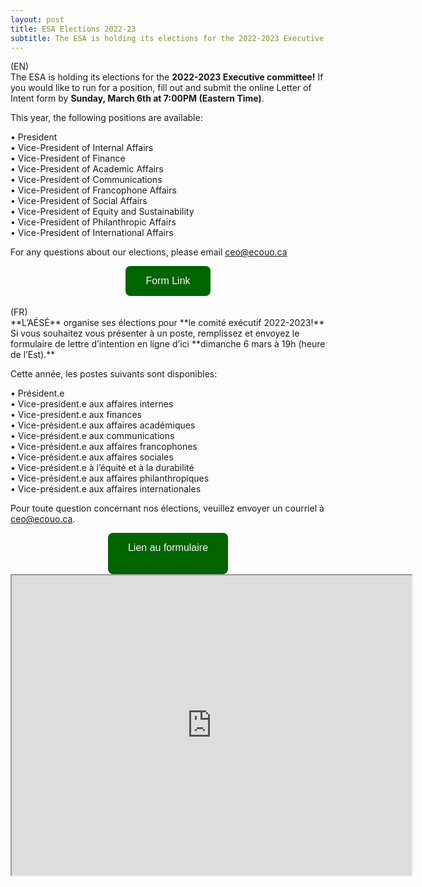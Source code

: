 ```yaml
---
layout: post
title: ESA Elections 2022-23
subtitle: The ESA is holding its elections for the 2022-2023 Executive committee!
---
```


(EN)<br />
The ESA is holding its elections for the **2022-2023 Executive committee!** 
If you would like to run for a position, fill out and submit the online Letter of Intent form by **Sunday, March 6th at 7:00PM (Eastern Time)**.

This year, the following positions are available:

• President <br />
• Vice-President of Internal Affairs <br />
• Vice-President of Finance <br />
• Vice-President of Academic Affairs <br />
• Vice-President of Communications <br />
• Vice-President of Francophone Affairs <br />
• Vice-President of Social Affairs <br /> 
• Vice-President of Equity and Sustainability <br />
• Vice-President of Philanthropic Affairs <br />
• Vice-President of International Affairs <br />

For any questions about our elections, please email <a href= "mailto:ceo@ecouo.ca"> ceo@ecouo.ca </a>

<center>
        <button class="button" target="_blank" onclick="window.location.href='https://forms.office.com/Pages/ResponsePage.aspx?id=sdof1BV-_Uy1-nIA5U3raxuZX0UwvUVCjh50Xf2AbA1UMlhTWVJISldKOFlJSUxFTE1SWDlNWEtETS4u'" >
            Form Link
        </button>
</center>
    <br />
(FR) <br />
**L’AÉSÉ** organise ses élections pour **le comité exécutif 2022-2023!** 
Si vous souhaitez vous présenter à un poste, remplissez et envoyez le formulaire de lettre d’intention en ligne d’ici **dimanche 6 mars à 19h (heure de l’Est).**

Cette année, les postes suivants sont disponibles:

• Président.e <br />
• Vice-president.e aux affaires internes <br />
• Vice-president.e aux finances <br />
• Vice-président.e aux affaires académiques <br />
• Vice-président.e aux communications <br />
• Vice-président.e aux affaires francophones <br />
• Vice-président.e aux affaires sociales <br />
• Vice-président.e à l’équité et à la durabilité <br />
• Vice-président.e aux affaires philanthropiques <br />
• Vice-président.e aux affaires internationales <br />

Pour toute question concernant nos élections, veuillez envoyer un courriel à <a href= "mailto:ceo@ecouo.ca"> ceo@ecouo.ca. </a>
<center>
        <button class="button" target="_blank" onclick="window.location.href='https://forms.office.com/Pages/ResponsePage.aspx?id=sdof1BV-_Uy1-nIA5U3raxuZX0UwvUVCjh50Xf2AbA1UMlhTWVJISldKOFlJSUxFTE1SWDlNWEtETS4u'" >
            Lien au formulaire<br /><br />
        </button>
</center>

<iframe src="https://drive.google.com/file/d/1Lr4n_Az_FUi86at5hICPc-4T766uJiEp/preview" width="640" height="480" allow="autoplay"></iframe>

<style>
.button {
  background-color: darkgreen; /* Green */
  border: none;
  color: whitesmoke;
  padding: 15px 32px;
  text-align: center;
  text-decoration: none;
  display: inline-block;
  font-size: 16px;
  border-radius: 8px;
  transition-duration: 0.4s;
}

.button:hover {
  box-shadow: 0 12px 16px 0 rgba(0,0,0,0.24), 0 17px 50px 0 rgba(66, 30, 30, 0.19);
  background-color: #4CAF50; /* Green */
  color: whitesmoke;
}
</style>



